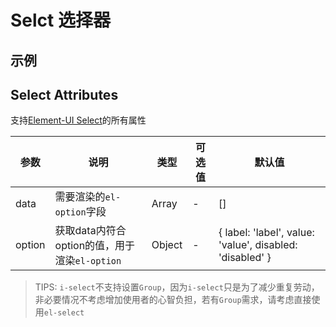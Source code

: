 # Selct 选择器

## 示例
<vuep template="#table-base" :options="{ theme: 'vue', lineNumbers: false }"></vuep>

<script v-pre type="text/x-template" id="table-base">
<template>
  <i-select
    :data="data"
  />
</template>

<script>
module.exports = {
  data () {
    return {
      data: [
        {
          label: '测试1',
          value: 'test1'
        }, {
          label: '测试2',
          value: 'test2',
          disabled: true
        }
      ]
    }
  }
}
</script>
</script>

## Select Attributes
支持[Element-UI Select](https://element.eleme.cn/#/zh-CN/component/select#select-attributes)的所有属性

| 参数 | 说明 | 类型 | 可选值	| 默认值 |
| --- | --- | --- | --- | --- |
| data | 需要渲染的`el-option`字段 | Array | - | []
| option | 获取data内符合option的值，用于渲染`el-option` | Object | - | { label: 'label', value: 'value', disabled: 'disabled' }

> TIPS: `i-select`不支持设置`Group`，因为`i-select`只是为了减少重复劳动，非必要情况不考虑增加使用者的心智负担，若有`Group`需求，请考虑直接使用`el-select`
